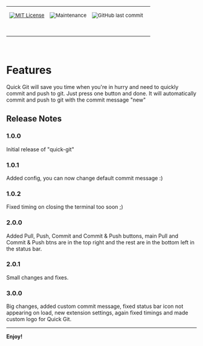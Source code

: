 <div align="center">
<table>
<tbody>
<td align="center">
<img width="0" height="0"><br>
<sub>
  
  [![MIT License](https://img.shields.io/badge/License-MIT-red.svg?style=for-the-badge)](https://choosealicense.com/licenses/mit/)&nbsp;&nbsp;&nbsp;
  ![Maintenance](https://img.shields.io/maintenance/yes/2023?style=for-the-badge)&nbsp;&nbsp;&nbsp;
  ![GitHub last commit](https://img.shields.io/github/last-commit/esteban-cz/Quick-Git?style=for-the-badge)&nbsp;&nbsp;&nbsp;
  
</sub><br>
<img width="0" height="0">
</td>
</tbody>
</table>
</div>
  
<br>

# Features

Quick Git will save you time when you're in hurry and need to quickly commit and push to git. Just press one button and done. It will automatically commit and push to git with the commit message "new"

## Release Notes

### 1.0.0

Initial release of "quick-git"

### 1.0.1

Added config, you can now change default commit message :)

### 1.0.2

Fixed timing on closing the terminal too soon ;)

### 2.0.0

Added Pull, Push, Commit and Commit & Push buttons, main Pull and Commit & Push btns are in the top right and the rest are in the bottom left in the status bar.

### 2.0.1

Small changes and fixes.

### 3.0.0

Big changes, added custom commit message, fixed status bar icon not appearing on load, new extension settings, again fixed timings and made custom logo for Quick Git.

---

**Enjoy!**
